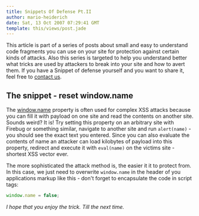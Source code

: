```yaml
---
title: Snippets Of Defense Pt.II
author: mario-heiderich
date: Sat, 13 Oct 2007 07:29:41 GMT
template: this/views/post.jade
---
```


This article is part of a series of posts about small and easy to understand code fragments you can use on your site for protection against certain kinds of attacks. Also this series is targeted to help you understand better what tricks are used by attackers to break into your site and how to avert them. If you have a Snippet of defense yourself and you want to share it, feel free to [contact us](http://www.gnucitizen.org/contact).

## The snippet - reset window.name

The [window.name](http://developer.mozilla.org/en/docs/DOM:window.name) property is often used for complex XSS attacks because you can fill it with payload on one site and read the contents on another site. Sounds weird? It is! Try setting this property on an arbitrary site with Firebug or something similar, navigate to another site and run `alert(name)` - you should see the exact text you entered. Since you can also evaluate the contents of name an attacker can load kilobytes of payload into this property, redirect and execute it with `eval(name)` on the victims site - shortest XSS vector ever.

The more sophisticated the attack method is, the easier it it to protect from. In this case, we just need to overwrite `window.name` in the header of you applications markup like this - don't forget to encapsulate the code in script tags:

```javascript
window.name = false;
```

_I hope that you enjoy the trick. Till the next time._
